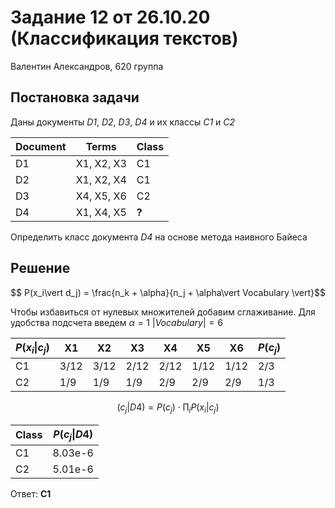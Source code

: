 # Задание 12 от 26.10.20 (Классификация текстов)

Валентин Александров, 620 группа

## Постановка задачи

Даны документы _D1_, _D2_, _D3_, _D4_ и их классы _C1_ и _C2_

| Document | Terms      | Class |
| -------- | ---------- | ----- |
| D1       | X1, X2, X3 | C1    |
| D2       | X1, X2, X4 | C1    |
| D3       | X4, X5, X6 | C2    |
| D4       | X1, X4, X5 | __?__ |

Определить класс документа _D4_ на основе метода наивного Байеса

## Решение

$$ P(x_i\vert d_j) = \frac{n_k + \alpha}{n_j + \alpha\vert Vocabulary \vert}$$

Чтобы избавиться от нулевых множителей добавим сглаживание.
Для удобства подсчета введем $\alpha=1$
$\vert Vocabulary \vert = 6$

| $P(x_i\vert c_j)$ | X1   | X2   | X3   | X4   | X5   | X6   | $P(c_j)$ |
| ----------------- | ---- | ---- | ---- | ---- | ---- | ---- | -------- |
| C1                | 3/12 | 3/12 | 2/12 | 2/12 | 1/12 | 1/12 | 2/3      |
| C2                | 1/9  | 1/9  | 1/9  | 2/9  | 2/9  | 2/9  | 1/3      |

$$(c_j\vert D4) = P(c_j) \cdot \prod_{i} P(x_i\vert c_j) $$

| Class | $P(c_j\vert D4)$ |
| ----- | ---------------- |
| C1    | 8.03e-6          |
| C2    | 5.01e-6          |

Ответ: __С1__
